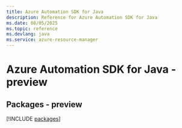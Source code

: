 ```yaml
---
title: Azure Automation SDK for Java
description: Reference for Azure Automation SDK for Java
ms.date: 08/05/2025
ms.topic: reference
ms.devlang: java
ms.service: azure-resource-manager
---
```

# Azure Automation SDK for Java - preview
## Packages - preview
[!INCLUDE [packages](automation-index.md)]